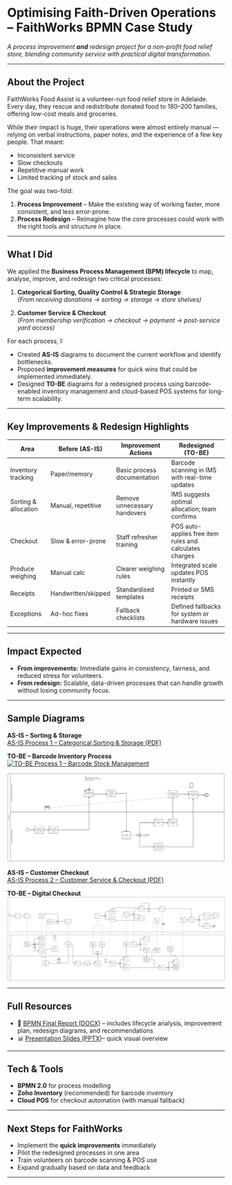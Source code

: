# Optimising Faith-Driven Operations – FaithWorks BPMN Case Study
*A process improvement **and** redesign project for a non-profit food relief store, blending community service with practical digital transformation.*

---

## About the Project
FaithWorks Food Assist is a volunteer-run food relief store in Adelaide. Every day, they rescue and redistribute donated food to 180–200 families, offering low-cost meals and groceries.

While their impact is huge, their operations were almost entirely manual — relying on verbal instructions, paper notes, and the experience of a few key people. That meant:
- Inconsistent service
- Slow checkouts
- Repetitive manual work
- Limited tracking of stock and sales

The goal was two-fold:
1. **Process Improvement** – Make the existing way of working faster, more consistent, and less error-prone.  
2. **Process Redesign** – Reimagine how the core processes could work with the right tools and structure in place.

---

## What I Did
We applied the **Business Process Management (BPM) lifecycle** to map, analyse, improve, and redesign two critical processes:

1. **Categorical Sorting, Quality Control & Strategic Storage**  
   *(From receiving donations → sorting → storage → store shelves)*

2. **Customer Service & Checkout**  
   *(From membership verification → checkout → payment → post-service yard access)*

For each process, I:
- Created **AS-IS** diagrams to document the current workflow and identify bottlenecks.  
- Proposed **improvement measures** for quick wins that could be implemented immediately.  
- Designed **TO-BE** diagrams for a redesigned process using barcode-enabled inventory management and cloud-based POS systems for long-term scalability.

---

## Key Improvements & Redesign Highlights
| Area | Before (AS-IS) | Improvement Actions | Redesigned (TO-BE) |
|------|----------------|--------------------|--------------------|
| Inventory tracking | Paper/memory | Basic process documentation | Barcode scanning in IMS with real-time updates |
| Sorting & allocation | Manual, repetitive | Remove unnecessary handovers | IMS suggests optimal allocation; team confirms |
| Checkout | Slow & error-prone | Staff refresher training | POS auto-applies free item rules and calculates charges |
| Produce weighing | Manual calc | Clearer weighing rules | Integrated scale updates POS instantly |
| Receipts | Handwritten/skipped | Standardised templates | Printed or SMS receipts |
| Exceptions | Ad-hoc fixes | Fallback checklists | Defined fallbacks for system or hardware issues |

---

## Impact Expected
- **From improvements:** Immediate gains in consistency, fairness, and reduced stress for volunteers.  
- **From redesign:** Scalable, data-driven processes that can handle growth without losing community focus.

---

## Sample Diagrams
**AS-IS – Sorting & Storage**  
[AS-IS Process 1 – Categorical Sorting & Storage (PDF)](docs/As%20is%20process%201%20categorical%20sorting%20and%20storage%20of%20invetory.pdf)
  

**TO-BE – Barcode Inventory Process**  
[![TO-BE Process 1 – Barcode Stock Management](To%20be%20Final%20BPMN%20Process%201%20Barcode%20stock%20mgt.png)](To%20be%20Final%20BPMN%20Process%201%20Barcode%20stock%20mgt.png)

[![TO-BE Process 1 – Kitchen Logging & Stock Automation](To%20Be%20process%201%20Kitchen%20Logging%20and%20Stock%20autimation%20process.png)](To%20Be%20process%201%20Kitchen%20Logging%20and%20Stock%20autimation%20process.png)

**AS-IS – Customer Checkout**  
[AS-IS Process 2 – Customer Service & Checkout (PDF)](docs/As%20Is%20Process%202%20Customer%20Service%20and%20checkout%20process.pdf)
 

**TO-BE – Digital Checkout**  
[![TO-BE Process 2 – Customer Service & Checkout](To%20Be%20Process%202%20Customer%20Service%20%26%20Checkout%20process.png)](To%20Be%20Process%202%20Customer%20Service%20%26%20Checkout%20process.png)


---

## Full Resources
- 📄 [BPMN Final Report (DOCX)](BPMN%20Final%20Report.docx)  – includes lifecycle analysis, improvement plan, redesign diagrams, and recommendations  
- 📊  [Presentation Slides (PPTX)](Presnetation.pptx)– quick visual overview

---

## Tech & Tools
- **BPMN 2.0** for process modelling  
- **Zoho Inventory** (recommended) for barcode inventory  
- **Cloud POS** for checkout automation (with manual fallback)  

---

## Next Steps for FaithWorks
- Implement the **quick improvements** immediately  
- Pilot the redesigned processes in one area  
- Train volunteers on barcode scanning & POS use  
- Expand gradually based on data and feedback

---
